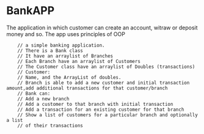 # BankAPP
The application in which customer can create an account, witraw or deposit money and so. The app uses principles of OOP

        // a simple banking application.
        // There is a Bank class
        // It have an arraylist of Branches
        // Each Branch have an arraylist of Customers
        // The Customer class have an arraylist of Doubles (transactions)
        // Customer:
        // Name, and the ArrayList of doubles.
        // Branch is able to add a new customer and initial transaction amount,add additional transactions for that customer/branch
        // Bank can:
        // Add a new branch
        // Add a customer to that branch with initial transaction
        // Add a transaction for an existing customer for that branch
        // Show a list of customers for a particular branch and optionally a list
        // of their transactions
